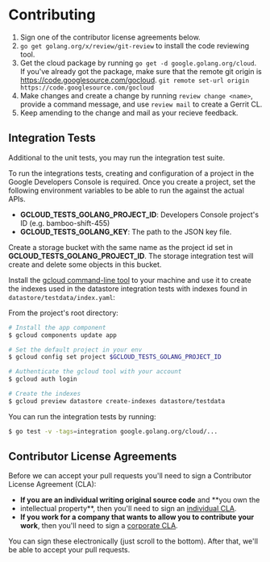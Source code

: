 # Contributing

1. Sign one of the contributor license agreements below.
1. `go get golang.org/x/review/git-review` to install the code reviewing tool.
1. Get the cloud package by running `go get -d google.golang.org/cloud`.
If you've already got the package, make sure that the remote git origin
is https://code.googlesource.com/gocloud.
`git remote set-url origin https://code.googlesource.com/gocloud`
1. Make changes and create a change by running `review change <name>`,
provide a command message, and use `review mail` to create a Gerrit CL.
1. Keep amending to the change and mail as your recieve feedback.

## Integration Tests

Additional to the unit tests, you may run the integration test suite.

To run the integrations tests, creating and configuration of a project in the
Google Developers Console is required. Once you create a project, set the
following environment variables to be able to run the against the actual APIs.

- **GCLOUD_TESTS_GOLANG_PROJECT_ID**: Developers Console project's ID (e.g. bamboo-shift-455)
- **GCLOUD_TESTS_GOLANG_KEY**: The path to the JSON key file.

Create a storage bucket with the same name as the project id set in **GCLOUD_TESTS_GOLANG_PROJECT_ID**.
The storage integration test will create and delete some objects in this bucket.

Install the [gcloud command-line tool][gcloudcli] to your machine and use it
to create the indexes used in the datastore integration tests with indexes
found in `datastore/testdata/index.yaml`:

From the project's root directory:

``` sh
# Install the app component
$ gcloud components update app

# Set the default project in your env
$ gcloud config set project $GCLOUD_TESTS_GOLANG_PROJECT_ID

# Authenticate the gcloud tool with your account
$ gcloud auth login

# Create the indexes
$ gcloud preview datastore create-indexes datastore/testdata

```

You can run the integration tests by running:

``` sh
$ go test -v -tags=integration google.golang.org/cloud/...
```

## Contributor License Agreements

Before we can accept your pull requests you'll need to sign a Contributor
License Agreement (CLA):

- **If you are an individual writing original source code** and **you own the
- intellectual property**, then you'll need to sign an [individual CLA][indvcla].
- **If you work for a company that wants to allow you to contribute your work**,
then you'll need to sign a [corporate CLA][corpcla].

You can sign these electronically (just scroll to the bottom). After that,
we'll be able to accept your pull requests.

[gcloudcli]: https://developers.google.com/cloud/sdk/gcloud/
[indvcla]: https://developers.google.com/open-source/cla/individual
[corpcla]: https://developers.google.com/open-source/cla/corporate
